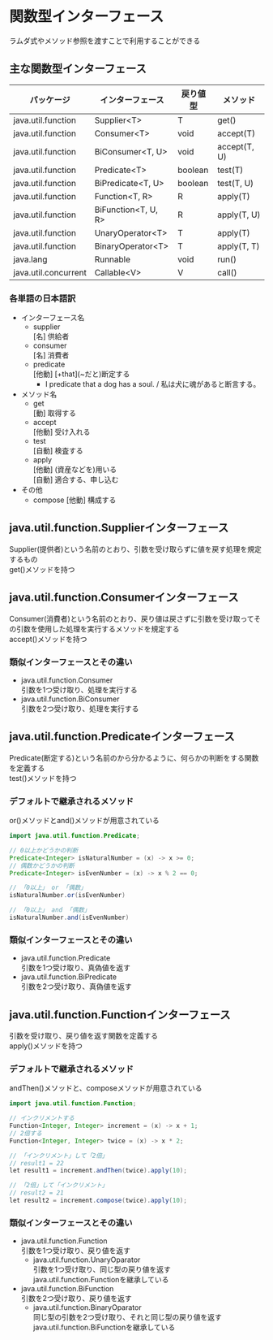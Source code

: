 # 関数型インターフェース
ラムダ式やメソッド参照を渡すことで利用することができる

## 主な関数型インターフェース
|パッケージ|インターフェース|戻り値型|メソッド|
|----------|----------|----------|----------|
|java.util.function|Supplier\<T>|T|get()|
|java.util.function|Consumer\<T>|void|accept(T)|
|java.util.function|BiConsumer<T, U>|void|accept(T, U)|
|java.util.function|Predicate\<T>|boolean|test(T)|
|java.util.function|BiPredicate<T, U>|boolean|test(T, U)|
|java.util.function|Function<T, R>|R|apply(T)|
|java.util.function|BiFunction<T, U, R>|R|apply(T, U)|
|java.util.function|UnaryOperator\<T>|T|apply(T)|
|java.util.function|BinaryOperator\<T>|T|apply(T, T)|
|java.lang|Runnable|void|run()|
|java.util.concurrent|Callable\<V>|V|call()|

### 各単語の日本語訳
- インターフェース名
  - supplier<br>
  [名] 供給者
  - consumer<br>
  [名] 消費者
  - predicate<br>
  [他動] \[+that](~だと)断定する
    - I predicate that a dog has a soul. / 私は犬に魂があると断言する。
- メソッド名
  - get<br>
  [動] 取得する
  - accept<br>
  [他動] 受け入れる
  - test<br>
  [自動] 検査する
  - apply<br>
  \[他動] (資産などを)用いる<br>
  [自動] 適合する、申し込む
- その他
  - compose
  [他動] 構成する

## java.util.function.Supplierインターフェース
Supplier(提供者)という名前のとおり、引数を受け取らずに値を戻す処理を規定するもの<br>
get()メソッドを持つ

## java.util.function.Consumerインターフェース
Consumer(消費者)という名前のとおり、戻り値は戻さずに引数を受け取ってその引数を使用した処理を実行するメソッドを規定する<br>
accept()メソッドを持つ

### 類似インターフェースとその違い
- java.util.function.Consumer<br>
引数を1つ受け取り、処理を実行する
- java.util.function.BiConsumer<br>
引数を2つ受け取り、処理を実行する

## java.util.function.Predicateインターフェース
Predicate(断定する)という名前のから分かるように、何らかの判断をする関数を定義する<br>
test()メソッドを持つ

### デフォルトで継承されるメソッド
or()メソッドとand()メソッドが用意されている

```java
import java.util.function.Predicate;

// 0以上かどうかの判断
Predicate<Integer> isNaturalNumber = (x) -> x >= 0;
// 偶数かどうかの判断
Predicate<Integer> isEvenNumber = (x) -> x % 2 == 0;

// 「0以上」 or 「偶数」
isNaturalNumber.or(isEvenNumber)

// 「0以上」 and 「偶数」
isNaturalNumber.and(isEvenNumber)
```

### 類似インターフェースとその違い
- java.util.function.Predicate<br>
引数を1つ受け取り、真偽値を返す
- java.util.function.BiPredicate<br>
引数を2つ受け取り、真偽値を返す

## java.util.function.Functionインターフェース
引数を受け取り、戻り値を返す関数を定義する<br>
apply()メソッドを持つ

### デフォルトで継承されるメソッド
andThen()メソッドと、composeメソッドが用意されている

```java
import java.util.function.Function;

// インクリメントする
Function<Integer, Integer> increment = (x) -> x + 1;
// 2倍する
Function<Integer, Integer> twice = (x) -> x * 2;

// 「インクリメント」して「2倍」
// result1 = 22
let result1 = increment.andThen(twice).apply(10);

// 「2倍」して「インクリメント」
// result2 = 21
let result2 = increment.compose(twice).apply(10);
```

### 類似インターフェースとその違い
- java.util.function.Function<br>
引数を1つ受け取り、戻り値を返す
  - java.util.function.UnaryOparator<br>
  引数を1つ受け取り、同じ型の戻り値を返す<br>
  java.util.function.Functionを継承している
- java.util.function.BiFunction<br>
引数を2つ受け取り、戻り値を返す
  - java.util.function.BinaryOparator<br>
  同じ型の引数を2つ受け取り、それと同じ型の戻り値を返す<br>
  java.util.function.BiFunctionを継承している
